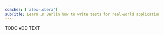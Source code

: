 ```yaml
---
coaches: ['alex-lobera']
subTitle: Learn in Berlin how to write tests for real-world applications that are flexible and increase the quality
---
```


TODO ADD TEXT

